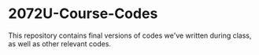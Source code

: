 # 2072U-Course-Codes

This repository contains final versions of codes we've written during class, as well as other relevant codes.

